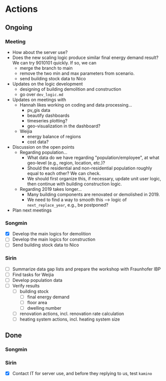 # Actions

## Ongoing

### Meeting

* How about the server use?
* Does the new scaling logic produce similar final energy demand result? We can try 9010101 quickly. If so, we can 
  * merge the branch to main
  * remove the two min and max parameters from scenario.
  * send building stock data to Nico
* Updates on the logic development
  * designing of building demolition and construction
  * go over `dev_logic.md`
* Updates on meetings with 
  * Hannah likes working on coding and data processing...
    * pv_gis data
    * beautify dashboards
    * timeseries plotting?
    * geo-visualization in the dashboard?
  * Weijia
    * energy balance of regions
    * cost data?
* Discussion on the open points
  * Regarding population...
    * What data do we have regarding "population/employee", at what geo-level (e.g., region, location, etc.)?  
    * Should the residential and non-residential population roughly equal to each other? We can check.
    * We should first organize this, if necessary, update unit user logic, then continue with building construction logic.
  * Regarding 2019 takes longer...
    * Many building components are renovated or demolished in 2019. 
    * We need to find a way to smooth this --> logic of `next_replace_year`, e.g., be postponed?
* Plan next meetings

### Songmin

- [x] Develop the main logics for demolition
- [ ] Develop the main logics for construction
- [ ] Send building stock data to Nico

### Sirin

- [ ] Summarize data gap lists and prepare the workshop with Fraunhofer IBP
- [ ] Find tasks for Weijia
- [ ] Develop population data
- [ ] Verify results
  - [ ] building stock
    - [ ] final energy demand
    - [ ] floor area
    - [ ] dwelling number
  - [ ] renovation actions, incl. renovation rate calculation
  - [ ] heating system actions, incl. heating system size

## Done

### Songmin



### Sirin

- [x] Contact IT for server use, and before they replying to us, test `kamino`